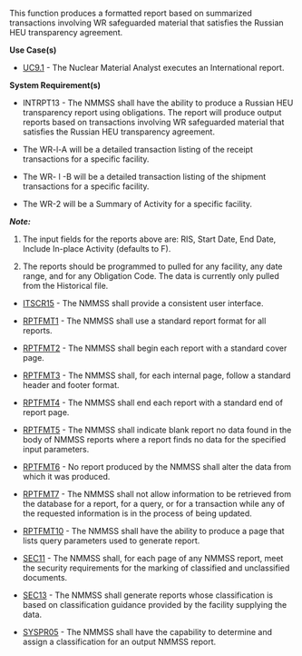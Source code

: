 This function produces a formatted report based on summarized transactions involving WR safeguarded material that satisfies the Russian HEU transparency agreement.

**Use Case(s)**

-  <a href="https://dev.azure.com/Link-Technologies/NMMSS%20Requirements/_workitems/edit/190/" target="_blank">UC9.1</a> - The Nuclear Material Analyst executes an International report.

**System Requirement(s)**

- INTRPT13 - The NMMSS shall have the ability to produce a Russian HEU transparency report using obligations. The report will produce output reports based on transactions involving WR safeguarded material that satisfies the Russian HEU transparency agreement.

- The WR-l-A will be a detailed transaction listing of the receipt transactions for a specific facility.

- The WR- l -B will be a detailed transaction listing of the shipment transactions for a specific facility.

- The WR-2 will be a Summary of Activity for a specific facility.

_**Note:**_
1. The input fields for the reports above are: RIS, Start Date, End Date, Include In-place Activity (defaults to F).

1. The reports should be programmed to pulled for any facility, any date range, and for any Obligation Code.  The data is currently only pulled from the Historical file.


- <a href="https://dev.azure.com/Link-Technologies/NMMSS%20Requirements/_workitems/edit/192/" target="_blank">ITSCR15</a> - The NMMSS shall provide a consistent user interface.

- <a href="https://dev.azure.com/Link-Technologies/NMMSS%20Requirements/_workitems/edit/435/" target="_blank">RPTFMT1</a>  - The NMMSS shall use a standard report format for all reports.

- <a href="https://dev.azure.com/Link-Technologies/NMMSS%20Requirements/_workitems/edit/436/" target="_blank">RPTFMT2</a> - The NMMSS shall begin each report with a standard cover page.

- <a href="https://dev.azure.com/Link-Technologies/NMMSS%20Requirements/_workitems/edit/437/" target="_blank">RPTFMT3</a> - The NMMSS shall, for each internal page, follow a standard header and footer format.

- <a href="https://dev.azure.com/Link-Technologies/NMMSS%20Requirements/_workitems/edit/438/" target="_blank">RPTFMT4</a> - The NMMSS shall end each report with a standard end of report page.

- <a href="https://dev.azure.com/Link-Technologies/NMMSS%20Requirements/_workitems/edit/439/" target="_blank">RPTFMT5</a> - The NMMSS shall indicate blank report no data found in the body of NMMSS reports where a report finds no data for the specified input parameters.

- <a href="https://dev.azure.com/Link-Technologies/NMMSS%20Requirements/_workitems/edit/440/" target="_blank">RPTFMT6</a> - No report produced by the NMMSS shall alter the data from which it was produced.

- <a href="https://dev.azure.com/Link-Technologies/NMMSS%20Requirements/_workitems/edit/441/" target="_blank">RPTFMT7</a> - The NMMSS shall not allow information to be retrieved from the database for a report, for a query, or for a transaction while any of the requested information is in the process of being updated.

- <a href="https://dev.azure.com/Link-Technologies/NMMSS%20Requirements/_workitems/edit/442/" target="_blank">RPTFMT10</a> - The NMMSS shall have the ability to produce a page that lists query parameters used to generate report.

- <a href="https://dev.azure.com/Link-Technologies/NMMSS%20Requirements/_workitems/edit/443/" target="_blank">SEC11</a> - The NMMSS shall, for each page of any NMMSS report, meet the security requirements for the marking of classified and unclassified documents.

- <a href="https://dev.azure.com/Link-Technologies/NMMSS%20Requirements/_workitems/edit/291/" target="_blank">SEC13</a> - The NMMSS shall generate reports whose classification is based on classification guidance provided by the facility supplying the data.

- <a href="https://dev.azure.com/Link-Technologies/NMMSS%20Requirements/_workitems/edit/292/" target="_blank">SYSPR05</a>  - The NMMSS shall have the capability to determine and assign a classification for an output NMMSS report.